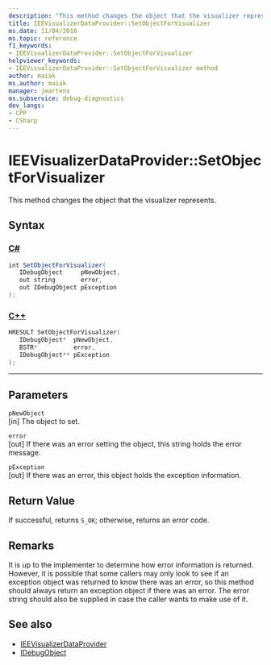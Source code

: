 ```yaml
---
description: "This method changes the object that the visualizer represents."
title: IEEVisualizerDataProvider::SetObjectForVisualizer
ms.date: 11/04/2016
ms.topic: reference
f1_keywords:
- IEEVisualizerDataProvider::SetObjectForVisualizer
helpviewer_keywords:
- IEEVisualizerDataProvider::SetObjectForVisualizer method
author: maiak
ms.author: maiak
manager: jmartens
ms.subservice: debug-diagnostics
dev_langs:
- CPP
- CSharp
---
```

# IEEVisualizerDataProvider::SetObjectForVisualizer

This method changes the object that the visualizer represents.

## Syntax

### [C#](#tab/csharp)
```csharp
int SetObjectForVisualizer(
   IDebugObject     pNewObject,
   out string       error,
   out IDebugObject pException
);
```
### [C++](#tab/cpp)
```cpp
HRESULT SetObjectForVisualizer(
   IDebugObject*  pNewObject,
   BSTR*          error,
   IDebugObject** pException
);
```
---

## Parameters
`pNewObject`\
[in] The object to set.

`error`\
[out] If there was an error setting the object, this string holds the error message.

`pException`\
[out] If there was an error, this object holds the exception information.

## Return Value
 If successful, returns `S_OK`; otherwise, returns an error code.

## Remarks
 It is up to the implementer to determine how error information is returned. However, it is possible that some callers may only look to see if an exception object was returned to know there was an error, so this method should always return an exception object if there was an error. The error string should also be supplied in case the caller wants to make use of it.

## See also
- [IEEVisualizerDataProvider](../../../extensibility/debugger/reference/ieevisualizerdataprovider.md)
- [IDebugObject](../../../extensibility/debugger/reference/idebugobject.md)
